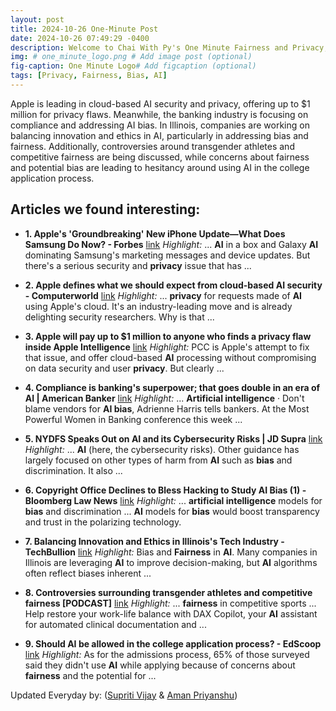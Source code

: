 ```yaml
---
layout: post
title: 2024-10-26 One-Minute Post
date: 2024-10-26 07:49:29 -0400
description: Welcome to Chai With Py's One Minute Fairness and Privacy, which aims to provide you the current happenings in the world of Fairness, Privacy, and AI.
img: # one_minute_logo.png # Add image post (optional)
fig-caption: One Minute Logo# Add figcaption (optional)
tags: [Privacy, Fairness, Bias, AI]
---
```


Apple is leading in cloud-based AI security and privacy, offering up to $1 million for privacy flaws. Meanwhile, the banking industry is focusing on compliance and addressing AI bias. In Illinois, companies are working on balancing innovation and ethics in AI, particularly in addressing bias and fairness. Additionally, controversies around transgender athletes and competitive fairness are being discussed, while concerns about fairness and potential bias are leading to hesitancy around using AI in the college application process.

## Articles we found interesting:

- **1. Apple&#39;s &#39;Groundbreaking&#39; New iPhone Update—What Does Samsung Do Now? - Forbes** [link](https://www.forbes.com/sites/zakdoffman/2024/10/25/apples-ios-182-and-iphone-16-pro-vs-samsung-galaxy-ai-s25-ultra-and-android-15/)
_Highlight:_ ... <b>AI</b> in a box and Galaxy <b>AI</b> dominating Samsung&#39;s marketing messages and device updates. But there&#39;s a serious security and <b>privacy</b> issue that has&nbsp;...

- **2. Apple defines what we should expect from cloud-based <b>AI</b> security - Computerworld** [link](https://www.computerworld.com/article/3589175/apple-defines-what-we-should-expect-from-cloud-based-ai-security.html)
_Highlight:_ ... <b>privacy</b> for requests made of <b>AI</b> using Apple&#39;s cloud. It&#39;s an industry-leading move and is already delighting security researchers. Why is that&nbsp;...

- **3. Apple will pay up to $1 million to anyone who finds a <b>privacy</b> flaw inside Apple Intelligence** [link](https://www.tomsguide.com/ai/apple-intelligence/apple-will-pay-up-to-usd1-million-to-anyone-who-finds-a-privacy-flaw-inside-apple-intelligence)
_Highlight:_ PCC is Apple&#39;s attempt to fix that issue, and offer cloud-based <b>AI</b> processing without compromising on data security and user <b>privacy</b>. But clearly&nbsp;...

- **4. Compliance is banking&#39;s superpower; that goes double in an era of <b>AI</b> | American Banker** [link](https://www.americanbanker.com/opinion/compliance-is-bankings-superpower-that-goes-double-in-an-era-of-ai)
_Highlight:_ ... <b>Artificial intelligence</b> &middot; Don&#39;t blame vendors for <b>AI bias</b>, Adrienne Harris tells bankers. At the Most Powerful Women in Banking conference this week&nbsp;...

- **5. NYDFS Speaks Out on <b>AI</b> and its Cybersecurity Risks | JD Supra** [link](https://www.jdsupra.com/legalnews/nydfs-speaks-out-on-ai-and-its-6910406/)
_Highlight:_ ... <b>AI</b> (here, the cybersecurity risks). Other guidance has largely focused on other types of harm from <b>AI</b> such as <b>bias</b> and discrimination. It also&nbsp;...

- **6. Copyright Office Declines to Bless Hacking to Study <b>AI Bias</b> (1) - Bloomberg Law News** [link](https://news.bloomberglaw.com/ip-law/copyright-office-rejects-hacking-exemption-for-ai-bias-research)
_Highlight:_ ... <b>artificial intelligence</b> models for <b>bias</b> and discrimination ... <b>AI</b> models for <b>bias</b> would boost transparency and trust in the polarizing technology.

- **7. Balancing Innovation and Ethics in Illinois&#39;s Tech Industry - TechBullion** [link](https://techbullion.com/balancing-innovation-and-ethics-in-illinoiss-tech-industry/)
_Highlight:_ Bias and <b>Fairness</b> in <b>AI</b>. Many companies in Illinois are leveraging <b>AI</b> to improve decision-making, but <b>AI</b> algorithms often reflect biases inherent&nbsp;...

- **8. Controversies surrounding transgender athletes and competitive <b>fairness</b> [PODCAST]** [link](https://www.kevinmd.com/2024/10/controversies-surrounding-transgender-athletes-and-competitive-fairness-podcast.html)
_Highlight:_ ... <b>fairness</b> in competitive sports ... Help restore your work-life balance with DAX Copilot, your <b>AI</b> assistant for automated clinical documentation and&nbsp;...

- **9. Should <b>AI</b> be allowed in the college application process? - EdScoop** [link](https://edscoop.com/ai-college-application-survey-higher-education-2024/)
_Highlight:_ As for the admissions process, 65% of those surveyed said they didn&#39;t use <b>AI</b> while applying because of concerns about <b>fairness</b> and the potential for&nbsp;...


Updated Everyday by: (<a href="https://supritivijay.github.io/">Supriti Vijay</a> & <a href="https://amanpriyanshu.github.io/">Aman Priyanshu</a>)
